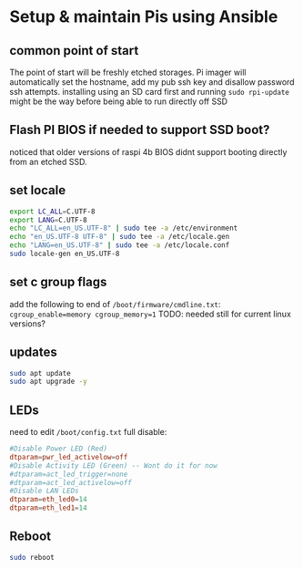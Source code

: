 # Setup & maintain Pis using Ansible


## common point of start
The point of start will be freshly etched storages. Pi imager will automatically set the hostname, add my pub ssh key and disallow password ssh attempts. installing using an SD card first and running `sudo rpi-update` might be the way before being able to run directly off SSD



## Flash PI BIOS if needed to support SSD boot?
noticed that older versions of raspi 4b BIOS didnt support booting directly from an etched SSD.

## set locale
```bash
export LC_ALL=C.UTF-8
export LANG=C.UTF-8
echo "LC_ALL=en_US.UTF-8" | sudo tee -a /etc/environment
echo "en_US.UTF-8 UTF-8" | sudo tee -a /etc/locale.gen
echo "LANG=en_US.UTF-8" | sudo tee -a /etc/locale.conf
sudo locale-gen en_US.UTF-8
```

## set c group flags
add the following to end of `/boot/firmware/cmdline.txt`: `cgroup_enable=memory cgroup_memory=1`
TODO: needed still for current linux versions?

## updates
```bash
sudo apt update
sudo apt upgrade -y
```

## LEDs
need to edit `/boot/config.txt`
full disable:
```conf
#Disable Power LED (Red)
dtparam=pwr_led_activelow=off
#Disable Activity LED (Green) -- Wont do it for now
#dtparam=act_led_trigger=none
#dtparam=act_led_activelow=off
#Disable LAN LEDs
dtparam=eth_led0=14
dtparam=eth_led1=14
```

## Reboot
```bash
sudo reboot
```